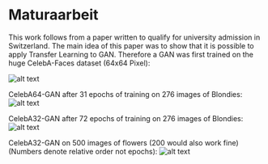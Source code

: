 # Maturaarbeit
This work follows from a paper written to qualify for university admission in Switzerland.
The main idea of this paper was to show that it is possible to apply Transfer Learning to GAN.
Therefore a GAN was first trained on the huge CelebA-Faces dataset (64x64 Pixel):

![alt text](https://raw.githubusercontent.com/developerator/Maturaarbeit/master/GAN-TransferLearning/CelebA64_results.png)

CelebA64-GAN after 31 epochs of training on 276 images of Blondies:
![alt text](https://raw.githubusercontent.com/developerator/Maturaarbeit/master/GAN-TransferLearning/Blondies64_31.png)

CelebA32-GAN after 72 epochs of training on 276 images of Blondies:
![alt text](https://raw.githubusercontent.com/developerator/Maturaarbeit/master/GAN-TransferLearning/Blondies64_72.png)

CelebA32-GAN on 500 images of flowers (200 would also work fine) (Numbers denote relative order not epochs):
![alt text](https://raw.githubusercontent.com/developerator/Maturaarbeit/master/GAN-TransferLearning/Flower_evolution.png)
